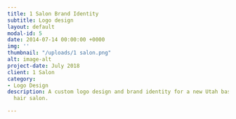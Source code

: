 ```yaml
---
title: 1 Salon Brand Identity
subtitle: Logo design
layout: default
modal-id: 5
date: 2014-07-14 00:00:00 +0000
img: ''
thumbnail: "/uploads/1 salon.png"
alt: image-alt
project-date: July 2018
client: 1 Salon
category:
- Logo Design
description: A custom logo design and brand identity for a new Utah based high end
  hair salon.

---
```

